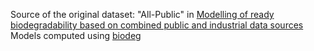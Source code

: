 Source of the original dataset: "All-Public" in <a href="https://doi.org/10.1080/1062936X.2019.1697360">Modelling of ready biodegradability based on combined public and industrial data sources</a>  
Models computed using [biodeg](https://github.com/research11111/biodeg)
